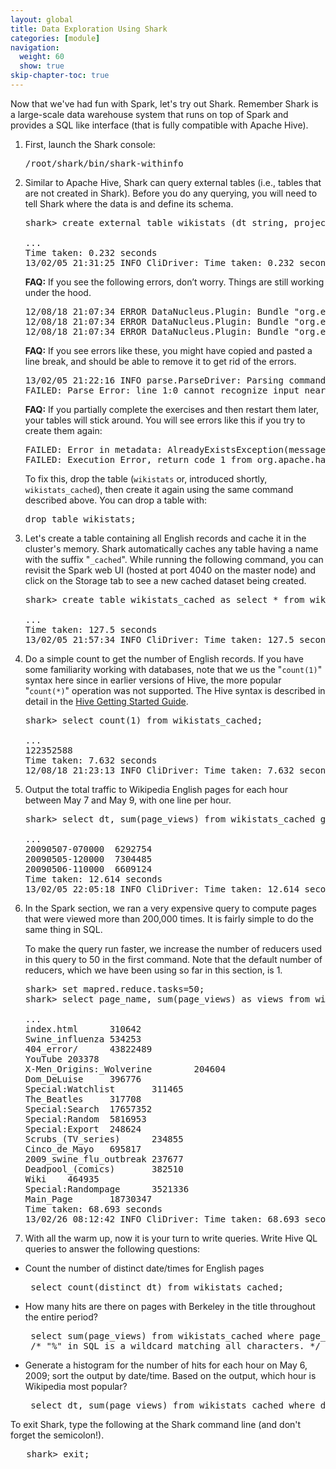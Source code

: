 ```yaml
---
layout: global
title: Data Exploration Using Shark
categories: [module]
navigation:
  weight: 60
  show: true
skip-chapter-toc: true
---
```


Now that we've had fun with Spark, let's try out Shark. Remember Shark is a large-scale data warehouse system that runs on top of Spark and provides a SQL like interface (that is fully compatible with Apache Hive).

1. First, launch the Shark console:

   <pre class="prettyprint lang-bsh">
   /root/shark/bin/shark-withinfo
   </pre>

1. Similar to Apache Hive, Shark can query external tables (i.e., tables that are not created in Shark).
   Before you do any querying, you will need to tell Shark where the data is and define its schema.

   <pre class="prettyprint lang-sql">
   shark> create external table wikistats (dt string, project_code string, page_name string, page_views int, bytes int) row format delimited fields terminated by ' ' location '/wiki/pagecounts';
   <span class="nocode">
   ...
   Time taken: 0.232 seconds
   13/02/05 21:31:25 INFO CliDriver: Time taken: 0.232 seconds</span></pre>

   <b>FAQ:</b> If you see the following errors, don’t worry. Things are still working under the hood.

   <pre class="nocode">
   12/08/18 21:07:34 ERROR DataNucleus.Plugin: Bundle "org.eclipse.jdt.core" requires "org.eclipse.core.resources" but it cannot be resolved.
   12/08/18 21:07:34 ERROR DataNucleus.Plugin: Bundle "org.eclipse.jdt.core" requires "org.eclipse.core.runtime" but it cannot be resolved.
   12/08/18 21:07:34 ERROR DataNucleus.Plugin: Bundle "org.eclipse.jdt.core" requires "org.eclipse.text" but it cannot be resolved.</pre>

   <b>FAQ:</b> If you see errors like these, you might have copied and pasted a line break, and should be able to remove it to get rid of the errors.

   <pre>13/02/05 21:22:16 INFO parse.ParseDriver: Parsing command: CR
   FAILED: Parse Error: line 1:0 cannot recognize input near 'CR' '&lt;EOF&gt;' '&lt;EOF&gt;'</pre>

   <b>FAQ:</b> If you partially complete the exercises and then restart them later, your tables will stick around.  You will see errors like this if you try to create them again:

   <pre>FAILED: Error in metadata: AlreadyExistsException(message:Table wikistats already exists)
   FAILED: Execution Error, return code 1 from org.apache.hadoop.hive.ql.exec.DDLTask</pre>

   To fix this, drop the table (`wikistats` or, introduced shortly, `wikistats_cached`), then create it again using the same command described above.  You can drop a table with:
   
   <pre>drop table wikistats;</pre>

1. Let's create a table containing all English records and cache it in the cluster's memory. Shark automatically caches any table having a name with the suffix "`_cached`". While running the following command, you can revisit the Spark web UI (hosted at port 4040 on the master node) and click on the Storage tab to see a new cached dataset being created.

   <pre class="prettyprint lang-sql">
   shark> create table wikistats_cached as select * from wikistats where project_code="en";
   <span class="nocode">
   ...
   Time taken: 127.5 seconds
   13/02/05 21:57:34 INFO CliDriver: Time taken: 127.5 seconds</span></pre>

1. Do a simple count to get the number of English records. If you have some familiarity working with databases, note that we us the "`count(1)`" syntax here since in earlier versions of Hive, the more popular "`count(*)`" operation was not supported. The Hive syntax is described in detail in the <a href="https://cwiki.apache.org/confluence/display/Hive/GettingStarted" target="_blank">Hive Getting Started Guide</a>.

   <pre class="prettyprint lang-sql">
   shark> select count(1) from wikistats_cached;
   <span class="nocode">
   ...
   122352588
   Time taken: 7.632 seconds
   12/08/18 21:23:13 INFO CliDriver: Time taken: 7.632 seconds</span></pre>

1. Output the total traffic to Wikipedia English pages for each hour between May 7 and May 9, with one line per hour.

   <pre class="prettyprint lang-sql">
   shark> select dt, sum(page_views) from wikistats_cached group by dt;
   <span class="nocode">
   ...
   20090507-070000	6292754
   20090505-120000	7304485
   20090506-110000	6609124
   Time taken: 12.614 seconds
   13/02/05 22:05:18 INFO CliDriver: Time taken: 12.614 seconds</span></pre>

1. In the Spark section, we ran a very expensive query to compute pages that were viewed more than 200,000 times. It is fairly simple to do the same thing in SQL.

   To make the query run faster, we increase the number of reducers used in this query to 50 in the first command. Note that the default number of reducers, which we have been using so far in this section, is 1.

   <pre class="prettyprint lang-sql">
   shark> set mapred.reduce.tasks=50;
   shark> select page_name, sum(page_views) as views from wikistats_cached group by page_name having views > 200000;
   <span class="nocode">
   ...
   index.html      310642
   Swine_influenza 534253
   404_error/      43822489
   YouTube 203378
   X-Men_Origins:_Wolverine        204604
   Dom_DeLuise     396776
   Special:Watchlist       311465
   The_Beatles     317708
   Special:Search  17657352
   Special:Random  5816953
   Special:Export  248624
   Scrubs_(TV_series)      234855
   Cinco_de_Mayo   695817
   2009_swine_flu_outbreak 237677
   Deadpool_(comics)       382510
   Wiki    464935
   Special:Randompage      3521336
   Main_Page       18730347
   Time taken: 68.693 seconds
   13/02/26 08:12:42 INFO CliDriver: Time taken: 68.693 seconds</span></pre>


1. With all the warm up, now it is your turn to write queries. Write Hive QL queries to answer the following questions:

- Count the number of distinct date/times for English pages

   <div class="solution" markdown="1">
   <pre class="prettyprint lang-sql">
   select count(distinct dt) from wikistats_cached;</pre>
   </div>

- How many hits are there on pages with Berkeley in the title throughout the entire period?

   <div class="solution" markdown="1">
   <pre class="prettyprint lang-sql">
   select sum(page_views) from wikistats_cached where page_name like "%berkeley%";
   /* "%" in SQL is a wildcard matching all characters. */</pre>
   </div>

- Generate a histogram for the number of hits for each hour on May 6, 2009; sort the output by date/time. Based on the output, which hour is Wikipedia most popular?

   <div class="solution" markdown="1">
   <pre class="prettyprint lang-sql">
   select dt, sum(page_views) from wikistats_cached where dt like "20090506%" group by dt order by dt;</pre>
   </div>

To exit Shark, type the following at the Shark command line (and don't forget the semicolon!).

   <pre class="prettyprint lang-sql">
   shark> exit;</pre>
